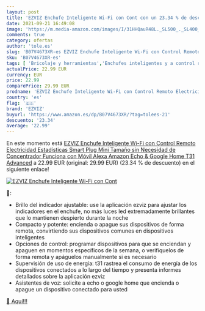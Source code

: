 ```yaml
---
layout: post
title: 'EZVIZ Enchufe Inteligente Wi-Fi con Cont con un 23.34 % de descuento'
date: 2021-09-21 16:49:08
image: 'https://m.media-amazon.com/images/I/31HHQauR48L._SL500_._SL400_.jpg'
comments: true
category: ofertas
author: 'tole.es'
slug: 'B07V4673XR-es EZVIZ Enchufe Inteligente Wi-Fi con Control Remoto...'
sku: 'B07V4673XR-es'
tags: [ 'Bricolaje y herramientas','Enchufes inteligentes y a control remoto','Enchufes y accesorios','Instalación eléctrica','alexa','amazon','echo','enchufe','ezviz','google','home','inteligente', ]
actualPrice: 22.99 EUR
currency: EUR
price: 22.99
comparePrice: 29.99 EUR
prodname: 'EZVIZ Enchufe Inteligente Wi-Fi con Control Remoto Electricidad Estadísticas  Smart Plug Mini Tamaño sin Necesidad de Concentrador  Funciona con Móvil  Alexa  Amazon Echo & Google Home  T31 Advanced'
country: 'es'
flag: '🇪🇸'
brand: 'EZVIZ'
buyurl: 'https://www.amazon.es/dp/B07V4673XR/?tag=tolees-21'
descuento: '23.34'
average: '22.99'
---
```


En este momento está [EZVIZ Enchufe Inteligente Wi-Fi con Control Remoto Electricidad Estadísticas  Smart Plug Mini Tamaño sin Necesidad de Concentrador  Funciona con Móvil  Alexa  Amazon Echo & Google Home  T31 Advanced](https://www.amazon.es/dp/B07V4673XR/?tag=tolees-21) a 22.99 EUR (original: 29.99 EUR) (23.34 %  de descuento) en el siguiente enlace!

[![EZVIZ Enchufe Inteligente Wi-Fi con Cont](https://m.media-amazon.com/images/I/31HHQauR48L._SL500_._SL400_.jpg)](https://www.amazon.es/dp/B07V4673XR/?tag=tolees-21)

🔎:

- Brillo del indicador ajustable: use la aplicación ezviz para ajustar los indicadores en el enchufe, no más luces led extremadamente brillantes que lo mantienen despierto durante la noche
- Compacto y potente: encienda o apague sus dispositivos de forma remota, convirtiendo sus dispositivos comunes en dispositivos inteligentes
- Opciones de control: programar dispositivos para que se enciendan y apaguen en momentos específicos de la semana, o verifíquelos de forma remota y apáguelos manualmente si es necesario
- Supervisión de uso de energía: t31 rastrea el consumo de energía de los dispositivos conectados a lo largo del tiempo y presenta informes detallados sobre la aplicación ezviz
- Asistentes de voz: solicite a echo o google home que encienda o apague un dispositivo conectado para usted

[🛒 Aquí!!!](https://www.amazon.es/dp/B07V4673XR/?tag=tolees-21)
